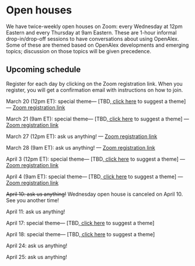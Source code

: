 # Open houses

We have twice-weekly open houses on Zoom: every Wednesday at 12pm Eastern and every Thursday at 9am Eastern. These are 1-hour informal drop-in/drop-off sessions to have conversations about using OpenAlex. Some of these are themed based on OpenAlex developments and emerging topics; discussion on those topics will be given precedence.

## Upcoming schedule

Register for each day by clicking on the Zoom registration link. When you register, you will get a confirmation email with instructions on how to join.

March 20 (12pm ET): special theme— \[TBD,[ click here](https://openalex.org/feedback) to suggest a theme] — [Zoom registration link](https://zoom.us/meeting/register/tJMkc-2opj4iH9bVTwgdeY-z2GDFTCv7dhnv)

March 21 (9am ET): special theme— \[TBD,[ click here](https://openalex.org/feedback) to suggest a theme] — [Zoom registration link](https://zoom.us/meeting/register/tJEucOqprzsjGd3sljCS2JBSnmoPpbmJGofG)

March 27 (12pm ET): ask us anything! — [Zoom registration link](https://zoom.us/meeting/register/tJwvceCqrT8oGtMUldsmD9TgIPIPBqpmtkA4)


March 28 (9am ET): ask us anything! — [Zoom registration link](https://zoom.us/meeting/register/tJYscOqpqjktGtPURnRFmPHDaBXdDaEFXHsa)


April 3 (12pm ET): special theme— \[TBD,[ click here](https://openalex.org/feedback) to suggest a theme] — [Zoom registration link](https://zoom.us/meeting/register/tJ0tcOqrpjkjHNf10bjuRrZGnHXTisuhe7nZ)


April 4 (9am ET): special theme— \[TBD,[ click here](https://openalex.org/feedback) to suggest a theme] — [Zoom registration link](https://zoom.us/meeting/register/tJYtdO6gqD8qGNFVMNL6vI9iooRw22tl8DbL)

~~April 10: ask us anything!~~ Wednesday open house is canceled on April 10. See you another time!

April 11: ask us anything!

April 17: special theme— \[TBD,[ click here](https://openalex.org/feedback) to suggest a theme]

April 18: special theme— \[TBD,[ click here](https://openalex.org/feedback) to suggest a theme]

April 24: ask us anything!

April 25: ask us anything!
